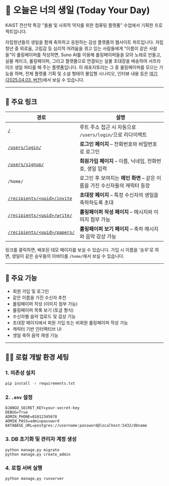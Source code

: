 # 🎉 오늘은 너의 생일 (Today Your Day)

KAIST 전산학 특강 "돌봄 및 사회적 약자를 위한 컴퓨팅 플랫폼" 수업에서 기획한 프로젝트입니다.

자립청년들의 생일을 함께 축하하고 응원하는 감성 플랫폼의 웹사이트 파트입니다.
자립청년 중 외로움, 고립감 등 심리적 어려움을 겪고 있는 사람들에게 "이름이 같은 사람들"이 롤링페이퍼를 작성하면, Suno AI를 이용해 롤링페이퍼들을 모아 노래로 만들고, 실물 케이크, 롤링페이퍼, 그리고 플랫폼으로 연결되는 실물 초대장을 배송하여 서프라이즈 생일 파티를 해 주는 플랫폼입니다.
이 레포지토리는 그 중 롤링페이퍼를 모으는 기능을 하며, 전체 플랫폼 기획 및 소설 형태의 몰입형 시나리오, 인터뷰 내용 등은 [여기(2025.04.03. 버전)](https://drive.google.com/file/d/196h6ROaQygnmibBEk-gqHnuc-GbmkQIz/view?usp=drive_link)에서 보실 수 있습니다. 

---

## 📌 주요 링크

| 경로 | 설명 |
|------|------|
| [`/`](https://web-production-2f16.up.railway.app/users/)| 루트 주소 접근 시 자동으로 `/users/login/`으로 리다이렉트 |
| [`/users/login/`](https://web-production-2f16.up.railway.app/users/login/ ) | **로그인 페이지** – 전화번호와 비밀번호로 로그인 |
| [`/users/signup/`](https://web-production-2f16.up.railway.app/users/) | **회원가입 페이지** – 이름, 닉네임, 전화번호, 생일 입력 |
| `/home/` | 로그인 후 보여지는 **메인 화면** – 같은 이름을 가진 수신자들의 캐릭터 등장 |
| [`/recipients/<uuid>/invite`](https://web-production-2f16.up.railway.app/recipients/5c6e84a7-b1f8-4dea-bc5b-a1f8b7cd357a/invite/) | **초대장 페이지** – 특정 수신자의 생일을 축하하도록 초대 |
| [`/recipients/<uuid>/write/`](https://web-production-2f16.up.railway.app/recipients/5c6e84a7-b1f8-4dea-bc5b-a1f8b7cd357a/write/) | **롤링페이퍼 작성 페이지** – 메시지와 이미지 첨부 가능 |
| [`/recipients/<uuid>/papers/`](https://web-production-2f16.up.railway.app/recipients/5c6e84a7-b1f8-4dea-bc5b-a1f8b7cd357a/papers/) | **롤링페이퍼 보기 페이지** – 축하 메시지와 음악 감상 가능 |

링크를 클릭하면, 배포된 데모 페이지를 보실 수 있습니다. 가입 시 이름을 '승우'로 하면, 생일이 같은 승우들의 아바타를 `/home/`에서 보실 수 있습니다.

---

## 🎨 주요 기능

- 회원 가입 및 로그인
- 같은 이름을 가진 수신자 추천
- 롤링페이퍼 작성 (이미지 첨부 가능)
- 롤링페이퍼 목록 보기 (토글 형식)
- 수신자별 음악 업로드 및 감상 기능
- 초대장 페이지에서 회원 가입 또는 비회원 롤링페이퍼 작성 가능
- 캐릭터 기반 인터랙티브 UI
- 생일 축하 음악 재생 기능

---

## 🧑‍💻 로컬 개발 환경 세팅

### 1. 의존성 설치

```bash
pip install -r requirements.txt
```

### 2. `.env` 설정

```
DJANGO_SECRET_KEY=your-secret-key
DEBUG=True
ADMIN_PHONE=01012345678
ADMIN_PASS=adminpassword
DATABASE_URL=postgres://username:password@localhost:5432/dbname
```

### 3. DB 초기화 및 관리자 계정 생성

```
python manage.py migrate
python manage.py create_admin
```

### 4. 로컬 서버 실행

```
python manage.py runserver
```

